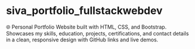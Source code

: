 # siva_portfolio_fullstackwebdev
🌐 Personal Portfolio Website built with HTML, CSS, and Bootstrap. Showcases my skills, education, projects, certifications, and contact details in a clean, responsive design with GitHub links and live demos.
